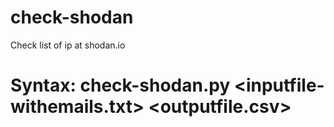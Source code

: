 # check-shodan
Check list of ip at shodan.io
# Syntax: check-shodan.py <inputfile-withemails.txt> <outputfile.csv>
